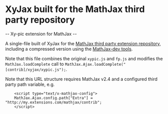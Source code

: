 # XyJax built for the MathJax third party repository
 -- Xy-pic extension for MathJax --


A single-file built of XyJax for the [MathJax third party extension repository](https://github.com/mathjax/MathJax-third-party-extensions), including a compressed version using the [MathJax-dev tools](https://github.com/mathjax/mathjax-dev).

Note that this file combines the original `xypic.js` and `fp.js` and modifies the `MathJax.loadComplete` call to `MathJax.Ajax.loadComplete("[contrib]/xyjax/xypic.js");`.

Note that this URL structure requires MathJax v2.4 and a configured third party path variable, e.g.

        <script type="text/x-mathjax-config">
        MathJax.Ajax.config.path["Extra"] = "http://my.extensions.com/mathjax/contrib";
        </script>

